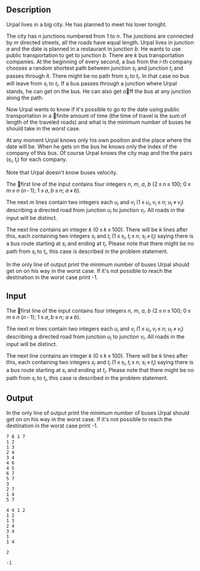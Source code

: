 ## Description

<div><p>Urpal lives in a big city. He has planned to meet his lover tonight. </p><p>The city has <span class="tex-span"><i>n</i></span> junctions numbered from <span class="tex-span">1</span> to <span class="tex-span"><i>n</i></span>. The junctions are connected by <span class="tex-span"><i>m</i></span> directed streets, all the roads have equal length. Urpal lives in junction <span class="tex-span"><i>a</i></span> and the date is planned in a restaurant in junction <span class="tex-span"><i>b</i></span>. He wants to use public transportation to get to junction <span class="tex-span"><i>b</i></span>. There are <span class="tex-span"><i>k</i></span> bus transportation companies. At the beginning of every second, a bus from the <span class="tex-span"><i>i</i></span>-th company chooses a random shortest path between junction <span class="tex-span"><i>s</i><sub class="lower-index"><i>i</i></sub></span> and junction <span class="tex-span"><i>t</i><sub class="lower-index"><i>i</i></sub></span> and passes through it. There might be no path from <span class="tex-span"><i>s</i><sub class="lower-index"><i>i</i></sub></span> to <span class="tex-span"><i>t</i><sub class="lower-index"><i>i</i></sub></span>. In that case no bus will leave from <span class="tex-span"><i>s</i><sub class="lower-index"><i>i</i></sub></span> to <span class="tex-span"><i>t</i><sub class="lower-index"><i>i</i></sub></span>. If a bus passes through a junction where Urpal stands, he can get on the bus. He can also get off the bus at any junction along the path. </p><p>Now Urpal wants to know if it's possible to go to the date using public transportation in a finite amount of time (the time of travel is the sum of length of the traveled roads) and what is the minimum number of buses he should take in the worst case.</p><p><span class="tex-font-style-bf">At any moment Urpal knows only his own position and the place where the date will be. When he gets on the bus he knows only the index of the company of this bus. Of course Urpal knows the city map and the the pairs <span class="tex-span">(<i>s</i><sub class="lower-index"><i>i</i></sub>, <i>t</i><sub class="lower-index"><i>i</i></sub>)</span> for each company.</span></p><p>Note that Urpal doesn't know buses velocity. </p></div><div class="input-specification"><p>The first line of the input contains four integers <span class="tex-span"><i>n</i></span>, <span class="tex-span"><i>m</i></span>, <span class="tex-span"><i>a</i></span>, <span class="tex-span"><i>b</i></span> <span class="tex-span">(2 ≤ <i>n</i> ≤ 100;&nbsp;0 ≤ <i>m</i> ≤ <i>n</i>·(<i>n</i> - 1);&nbsp;1 ≤ <i>a</i>, <i>b</i> ≤ <i>n</i>;&nbsp;<i>a</i> ≠ <i>b</i>)</span>. </p><p>The next <span class="tex-span"><i>m</i></span> lines contain two integers each <span class="tex-span"><i>u</i><sub class="lower-index"><i>i</i></sub></span> and <span class="tex-span"><i>v</i><sub class="lower-index"><i>i</i></sub></span> <span class="tex-span">(1 ≤ <i>u</i><sub class="lower-index"><i>i</i></sub>, <i>v</i><sub class="lower-index"><i>i</i></sub> ≤ <i>n</i>;&nbsp;<i>u</i><sub class="lower-index"><i>i</i></sub> ≠ <i>v</i><sub class="lower-index"><i>i</i></sub>)</span> describing a directed road from junction <span class="tex-span"><i>u</i><sub class="lower-index"><i>i</i></sub></span> to junction <span class="tex-span"><i>v</i><sub class="lower-index"><i>i</i></sub></span>. All roads in the input will be distinct. </p><p>The next line contains an integer <span class="tex-span"><i>k</i></span> <span class="tex-span">(0 ≤ <i>k</i> ≤ 100)</span>. There will be <span class="tex-span"><i>k</i></span> lines after this, each containing two integers <span class="tex-span"><i>s</i><sub class="lower-index"><i>i</i></sub></span> and <span class="tex-span"><i>t</i><sub class="lower-index"><i>i</i></sub></span> <span class="tex-span">(1 ≤ <i>s</i><sub class="lower-index"><i>i</i></sub>, <i>t</i><sub class="lower-index"><i>i</i></sub> ≤ <i>n</i>;&nbsp;<i>s</i><sub class="lower-index"><i>i</i></sub> ≠ <i>t</i><sub class="lower-index"><i>i</i></sub>)</span> saying there is a bus route starting at <span class="tex-span"><i>s</i><sub class="lower-index"><i>i</i></sub></span> and ending at <span class="tex-span"><i>t</i><sub class="lower-index"><i>i</i></sub></span>. Please note that there might be no path from <span class="tex-span"><i>s</i><sub class="lower-index"><i>i</i></sub></span> to <span class="tex-span"><i>t</i><sub class="lower-index"><i>i</i></sub></span>, this case is described in the problem statement.</p></div><div class="output-specification"><p>In the only line of output print the minimum number of buses Urpal should get on on his way in the worst case. If it's not possible to reach the destination in the worst case print -1.</p></div>

## Input

<p>The first line of the input contains four integers <span class="tex-span"><i>n</i></span>, <span class="tex-span"><i>m</i></span>, <span class="tex-span"><i>a</i></span>, <span class="tex-span"><i>b</i></span> <span class="tex-span">(2 ≤ <i>n</i> ≤ 100;&nbsp;0 ≤ <i>m</i> ≤ <i>n</i>·(<i>n</i> - 1);&nbsp;1 ≤ <i>a</i>, <i>b</i> ≤ <i>n</i>;&nbsp;<i>a</i> ≠ <i>b</i>)</span>. </p><p>The next <span class="tex-span"><i>m</i></span> lines contain two integers each <span class="tex-span"><i>u</i><sub class="lower-index"><i>i</i></sub></span> and <span class="tex-span"><i>v</i><sub class="lower-index"><i>i</i></sub></span> <span class="tex-span">(1 ≤ <i>u</i><sub class="lower-index"><i>i</i></sub>, <i>v</i><sub class="lower-index"><i>i</i></sub> ≤ <i>n</i>;&nbsp;<i>u</i><sub class="lower-index"><i>i</i></sub> ≠ <i>v</i><sub class="lower-index"><i>i</i></sub>)</span> describing a directed road from junction <span class="tex-span"><i>u</i><sub class="lower-index"><i>i</i></sub></span> to junction <span class="tex-span"><i>v</i><sub class="lower-index"><i>i</i></sub></span>. All roads in the input will be distinct. </p><p>The next line contains an integer <span class="tex-span"><i>k</i></span> <span class="tex-span">(0 ≤ <i>k</i> ≤ 100)</span>. There will be <span class="tex-span"><i>k</i></span> lines after this, each containing two integers <span class="tex-span"><i>s</i><sub class="lower-index"><i>i</i></sub></span> and <span class="tex-span"><i>t</i><sub class="lower-index"><i>i</i></sub></span> <span class="tex-span">(1 ≤ <i>s</i><sub class="lower-index"><i>i</i></sub>, <i>t</i><sub class="lower-index"><i>i</i></sub> ≤ <i>n</i>;&nbsp;<i>s</i><sub class="lower-index"><i>i</i></sub> ≠ <i>t</i><sub class="lower-index"><i>i</i></sub>)</span> saying there is a bus route starting at <span class="tex-span"><i>s</i><sub class="lower-index"><i>i</i></sub></span> and ending at <span class="tex-span"><i>t</i><sub class="lower-index"><i>i</i></sub></span>. Please note that there might be no path from <span class="tex-span"><i>s</i><sub class="lower-index"><i>i</i></sub></span> to <span class="tex-span"><i>t</i><sub class="lower-index"><i>i</i></sub></span>, this case is described in the problem statement.</p>

## Output

<p>In the only line of output print the minimum number of buses Urpal should get on on his way in the worst case. If it's not possible to reach the destination in the worst case print -1.</p>





```input1
7 8 1 7
1 2
1 3
2 4
3 4
4 6
4 5
6 7
5 7
3
2 7
1 4
5 7

```




```input2
4 4 1 2
1 2
1 3
2 4
3 4
1
1 4

```




```output1
2

```




```output2
-1

```


